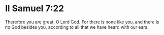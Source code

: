 # II Samuel 7:22

Therefore you are great, O Lord God. For there is none like you, and there is no God besides you, according to all that we have heard with our ears.
